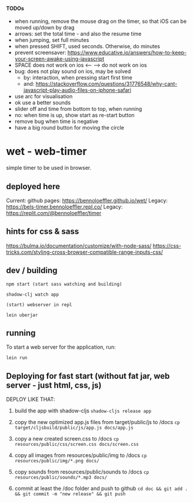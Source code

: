 #### TODOs

- when running, remove the mouse drag on the timer, so that iOS can be moved up/down by drag
- arrows: set the total time - and also the resume time
- when jumping, set full minutes
- when pressed SHIFT, used seconds. Otherwise, do minutes
- prevent screensaver: https://www.educative.io/answers/how-to-keep-your-screen-awake-using-javascript
- SPACE does not work on ios <-- --> do not work on ios
- bug: does not play sound on ios, may be solved  
  - by: interaction, when pressing start first time
  - and: https://stackoverflow.com/questions/31776548/why-cant-javascript-play-audio-files-on-iphone-safari
- use arc for visualisation
- ok use a better sounds
- slider off and time from bottom to top, when running
- no: when time is up, show start as re-start button
- remove bug when time is negative
- have a big round button for moving the circle


# wet - web-timer
simple timer to be used in browser.

## deployed here
Current: github pages: https://bennoloeffler.github.io/wet/
Legacy: https://bels-timer.bennoloeffler.repl.co/
Legacy: https://replit.com/@bennoloeffler/timer

## hints for css & sass
https://bulma.io/documentation/customize/with-node-sass/
https://css-tricks.com/styling-cross-browser-compatible-range-inputs-css/

## dev / building
```
npm start (start sass watching and building)
```
```
shadow-clj watch app
```
```
(start) webserver in repl
```
```
lein uberjar
```
## running
To start a web server for the application, run:
```
lein run 
```

## Deploying for fast start (without fat jar, web server - just html, css, js)
DEPLOY LIKE THAT:

1. build the app with shadow-cljs
```shadow-cljs release app```

1. copy the new optimized app.js files from target/public/js to /docs
```cp target/cljsbuild/public/js/app.js docs/app.js```

1. copy a new created screen.css to /docs 
```cp resources/public/css/screen.css docs/screen.css```

1. copy all images from resources/public/img to /docs
```cp resources/public/img/*.png docs/``` 

1. copy sounds from resources/public/sounds to /docs
```cp resources/public/sounds/*.mp3 docs/```

1. commit at least the /doc folder and push to github
```cd doc && git add . && git commit -m "new release" && git push```
